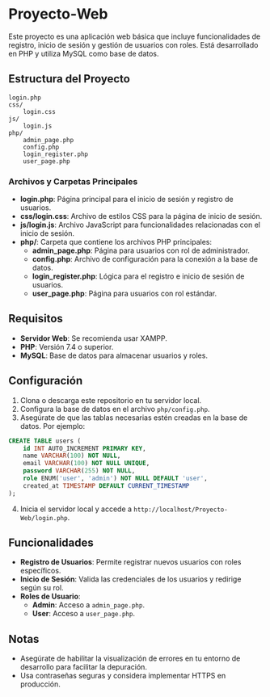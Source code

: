 # Proyecto-Web

Este proyecto es una aplicación web básica que incluye funcionalidades de registro, inicio de sesión y gestión de usuarios con roles. Está desarrollado en PHP y utiliza MySQL como base de datos.

## Estructura del Proyecto

```
login.php
css/
    login.css
js/
    login.js
php/
    admin_page.php
    config.php
    login_register.php
    user_page.php
```

### Archivos y Carpetas Principales

- **login.php**: Página principal para el inicio de sesión y registro de usuarios.
- **css/login.css**: Archivo de estilos CSS para la página de inicio de sesión.
- **js/login.js**: Archivo JavaScript para funcionalidades relacionadas con el inicio de sesión.
- **php/**: Carpeta que contiene los archivos PHP principales:
  - **admin_page.php**: Página para usuarios con rol de administrador.
  - **config.php**: Archivo de configuración para la conexión a la base de datos.
  - **login_register.php**: Lógica para el registro e inicio de sesión de usuarios.
  - **user_page.php**: Página para usuarios con rol estándar.

## Requisitos

- **Servidor Web**: Se recomienda usar XAMPP.
- **PHP**: Versión 7.4 o superior.
- **MySQL**: Base de datos para almacenar usuarios y roles.

## Configuración

1. Clona o descarga este repositorio en tu servidor local.
2. Configura la base de datos en el archivo `php/config.php`.
3. Asegúrate de que las tablas necesarias estén creadas en la base de datos. Por ejemplo:

```sql
CREATE TABLE users (
    id INT AUTO_INCREMENT PRIMARY KEY,
    name VARCHAR(100) NOT NULL,
    email VARCHAR(100) NOT NULL UNIQUE,
    password VARCHAR(255) NOT NULL,
    role ENUM('user', 'admin') NOT NULL DEFAULT 'user',
    created_at TIMESTAMP DEFAULT CURRENT_TIMESTAMP
);
```

4. Inicia el servidor local y accede a `http://localhost/Proyecto-Web/login.php`.

## Funcionalidades

- **Registro de Usuarios**: Permite registrar nuevos usuarios con roles específicos.
- **Inicio de Sesión**: Valida las credenciales de los usuarios y redirige según su rol.
- **Roles de Usuario**:
  - **Admin**: Acceso a `admin_page.php`.
  - **User**: Acceso a `user_page.php`.

## Notas

- Asegúrate de habilitar la visualización de errores en tu entorno de desarrollo para facilitar la depuración.
- Usa contraseñas seguras y considera implementar HTTPS en producción.
